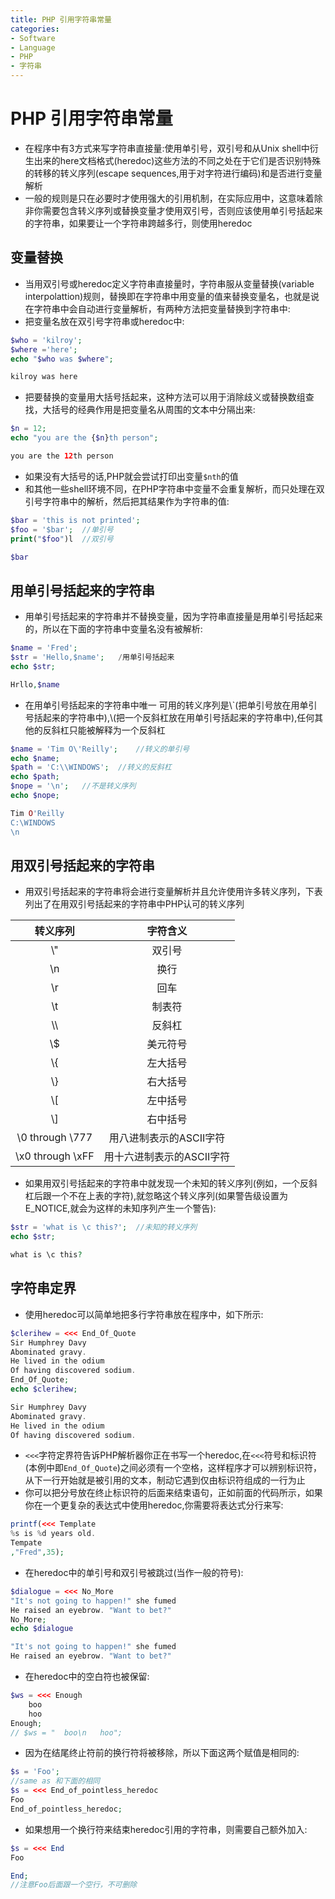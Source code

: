 ```yaml
---
title: PHP 引用字符串常量
categories:
- Software
- Language
- PHP
- 字符串
---
```

# PHP 引用字符串常量

- 在程序中有3方式来写字符串直接量:使用单引号，双引号和从Unix shell中衍生出来的here文档格式(heredoc)这些方法的不同之处在于它们是否识别特殊的转移的转义序列(escape sequences,用于对字符进行编码)和是否进行变量解析
- 一般的规则是只在必要时才使用强大的引用机制，在实际应用中，这意味着除非你需要包含转义序列或替换变量才使用双引号，否则应该使用单引号括起来的字符串，如果要让一个字符串跨越多行，则使用heredoc

## 变量替换

- 当用双引号或heredoc定义字符串直接量时，字符串服从变量替换(variable interpolattion)规则，替换即在字符串中用变量的值来替换变量名，也就是说在字符串中会自动进行变量解析，有两种方法把变量替换到字符串中:
- 把变量名放在双引号字符串或heredoc中:

```php
$who = 'kilroy';
$where ='here';
echo "$who was $where";

kilroy was here
```

- 把要替换的变量用大括号括起来，这种方法可以用于消除歧义或替换数组查找，大括号的经典作用是把变量名从周围的文本中分隔出来:

```php
$n = 12;
echo "you are the {$n}th person";

you are the 12th person
```

- 如果没有大括号的话,PHP就会尝试打印出变量`$nth`的值
- 和其他一些shell环境不同，在PHP字符串中变量不会重复解析，而只处理在双引号字符串中的解析，然后把其结果作为字符串的值:

```php
$bar = 'this is not printed';
$foo = '$bar';	//单引号
print("$foo")l	//双引号

$bar
```

## 用单引号括起来的字符串

- 用单引号括起来的字符串并不替换变量，因为字符串直接量是用单引号括起来的，所以在下面的字符串中变量名没有被解析:

```php
$name = 'Fred';
$str = 'Hello,$name';	/用单引号括起来
echo $str;

Hrllo,$name
```

- 在用单引号括起来的字符串中唯一 可用的转义序列是\\`(把单引号放在用单引号括起来的字符串中),\\\(把一个反斜杠放在用单引号括起来的字符串中),任何其他的反斜杠只能被解释为一个反斜杠

```php
$name = 'Tim O\'Reilly';	//转义的单引号
echo $name;
$path = 'C:\\WINDOWS';	//转义的反斜杠
echo $path;
$nope = '\n';	//不是转义序列
echo $nope;

Tim O'Reilly
C:\WINDOWS
\n
```

## 用双引号括起来的字符串

- 用双引号括起来的字符串将会进行变量解析并且允许使用许多转义序列，下表列出了在用双引号括起来的字符串中PHP认可的转义序列

|      转义序列      |         字符含义          |
| :----------------: | :-----------------------: |
|        \\"         |          双引号           |
|        \\n         |           换行            |
|        \\r         |           回车            |
|        \\t         |          制表符           |
|        \\\         |          反斜杠           |
|        \\$         |         美元符号          |
|        \\{         |         左大括号          |
|        \\}         |         右大括号          |
|        \\[         |         左中括号          |
|        \\]         |         右中括号          |
| \\0 through \\777  |  用八进制表示的ASCII字符  |
| \\x0 through \\xFF | 用十六进制表示的ASCII字符 |

- 如果用双引号括起来的字符串中就发现一个未知的转义序列(例如，一个反斜杠后跟一个不在上表的字符),就忽略这个转义序列(如果警告级设置为E_NOTICE,就会为这样的未知序列产生一个警告):

```php
$str = 'what is \c this?';	//未知的转义序列
echo $str;

what is \c this?
```

## 字符串定界

- 使用heredoc可以简单地把多行字符串放在程序中，如下所示:

```php
$clerihew = <<< End_Of_Quote
Sir Humphrey Davy
Abominated gravy.
He lived in the odium
Of having discovered sodium.
End_Of_Quote;
echo $clerihew;

Sir Humphrey Davy
Abominated gravy.
He lived in the odium
Of having discovered sodium.
```

- `<<<`字符定界符告诉PHP解析器你正在书写一个heredoc,在`<<<`符号和标识符(本例中即`End_Of_Quote`)之间必须有一个空格，这样程序才可以辨别标识符，从下一行开始就是被引用的文本，制动它遇到仅由标识符组成的一行为止
- 你可以把分号放在终止标识符的后面来结束语句，正如前面的代码所示，如果你在一个更复杂的表达式中使用heredoc,你需要将表达式分行来写:

```php
printf(<<< Template
%s is %d years old.
Tempate
,"Fred",35);
```

- 在heredoc中的单引号和双引号被跳过(当作一般的符号):

```php
$dialogue = <<< No_More
"It's not going to happen!" she fumed
He raised an eyebrow. "Want to bet?"
No_More;
echo $dialogue

"It's not going to happen!" she fumed
He raised an eyebrow. "Want to bet?"
```

- 在heredoc中的空白符也被保留:

```php
$ws = <<< Enough
	boo
	hoo
Enough;
// $ws = "	boo\n	hoo";
```

- 因为在结尾终止符前的换行符将被移除，所以下面这两个赋值是相同的:

```php
$s = 'Foo';
//same as 和下面的相同
$s = <<< End_of_pointless_heredoc
Foo
End_of_pointless_heredoc;
```

- 如果想用一个换行符来结束heredoc引用的字符串，则需要自己额外加入:

```php
$s = <<< End
Foo

End;
//注意Foo后面跟一个空行，不可删除
```

